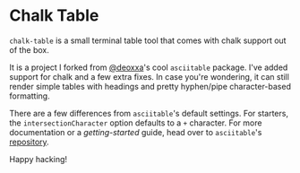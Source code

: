 # Chalk Table

`chalk-table` is a small terminal table tool that comes with chalk support out of the box.

It is a project I forked from [@deoxxa](http://github.com/deoxxa)'s cool `asciitable` package. I've added support for chalk and a few extra fixes. In case you're wondering, it can still render simple tables with headings and pretty hyphen/pipe character-based formatting.

There are a few differences from `asciitable`'s default settings. For starters, the `intersectionCharacter` option defaults to a `+` character. For more documentation or a _getting-started_ guide, head over to `asciitable`'s [repository](https://github.com/deoxxa/asciitable).

Happy hacking!
